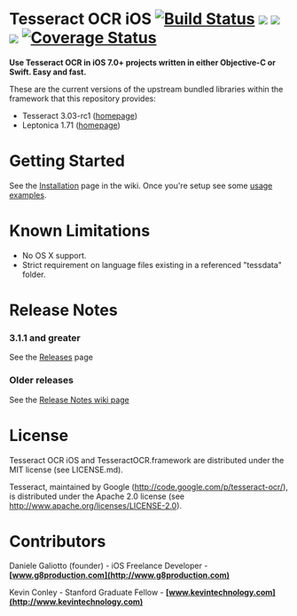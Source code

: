 Tesseract OCR iOS [![Build Status](https://travis-ci.org/gali8/Tesseract-OCR-iOS.svg?branch=master)](https://travis-ci.org/gali8/Tesseract-OCR-iOS) ![](https://img.shields.io/cocoapods/v/TesseractOCRiOS.svg) ![](https://img.shields.io/cocoapods/l/TesseractOCRiOS.svg) ![](https://img.shields.io/cocoapods/p/TesseractOCRiOS.svg)
[![Coverage Status](https://img.shields.io/coveralls/gali8/Tesseract-OCR-iOS.svg)](https://coveralls.io/r/gali8/Tesseract-OCR-iOS)
=================

**Use Tesseract OCR in iOS 7.0+ projects written in either Objective-C or Swift.
Easy and fast.**

These are the current versions of the upstream bundled libraries within the framework that this repository provides:

* Tesseract 3.03-rc1 ([homepage](https://code.google.com/p/tesseract-ocr/))
* Leptonica 1.71 ([homepage](http://leptonica.org/))

Getting Started
=================
See the [Installation](https://github.com/gali8/Tesseract-OCR-iOS/wiki/Installation) page in the wiki. Once you're setup see some [usage examples](https://github.com/gali8/Tesseract-OCR-iOS/wiki/Using-Tesseract-OCR-iOS).

Known Limitations
=================

- No OS X support.
- Strict requirement on language files existing in a referenced "tessdata" folder.

Release Notes
=================

### 3.1.1 and greater

See the [Releases](https://github.com/gali8/Tesseract-OCR-iOS/releases) page

### Older releases

See the [Release Notes wiki page](https://github.com/gali8/Tesseract-OCR-iOS/wiki/Release-Notes)



License
=================

Tesseract OCR iOS and TesseractOCR.framework are distributed under the MIT
license (see LICENSE.md).

Tesseract, maintained by Google (http://code.google.com/p/tesseract-ocr/), is
distributed under the Apache 2.0 license (see
http://www.apache.org/licenses/LICENSE-2.0).


Contributors
=================

Daniele Galiotto (founder) - iOS Freelance Developer -
**[www.g8production.com](http://www.g8production.com)**

Kevin Conley - Stanford Graduate Fellow - **[www.kevintechnology.com](http://www.kevintechnology.com)**
